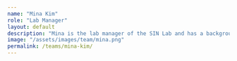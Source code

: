 ```yaml
---
name: "Mina Kim"
role: "Lab Manager"
layout: default
description: "Mina is the lab manager of the SIN Lab and has a background in the performing arts. She supports research by overseeing lab operations and fostering collaboration."
image: "/assets/images/team/mina.png"
permalink: /teams/mina-kim/
---
```

